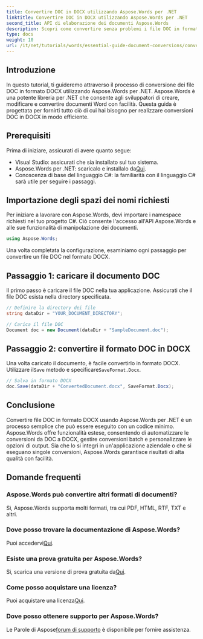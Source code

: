 ```yaml
---
title: Convertire DOC in DOCX utilizzando Aspose.Words per .NET
linktitle: Convertire DOC in DOCX utilizzando Aspose.Words per .NET
second_title: API di elaborazione dei documenti Aspose.Words
description: Scopri come convertire senza problemi i file DOC in formato DOCX con Aspose.Words per .NET. La nostra guida passo passo copre i prerequisiti, gli esempi di codice e le opzioni avanzate.
type: docs
weight: 10
url: /it/net/tutorials/words/essential-guide-document-conversions/convert-doc-to-docx/
---
```

## Introduzione

In questo tutorial, ti guideremo attraverso il processo di conversione dei file DOC in formato DOCX utilizzando Aspose.Words per .NET. Aspose.Words è una potente libreria per .NET che consente agli sviluppatori di creare, modificare e convertire documenti Word con facilità. Questa guida è progettata per fornirti tutto ciò di cui hai bisogno per realizzare conversioni DOC in DOCX in modo efficiente.

## Prerequisiti

Prima di iniziare, assicurati di avere quanto segue:
- Visual Studio: assicurati che sia installato sul tuo sistema.
-  Aspose.Words per .NET: scaricalo e installalo da[Qui](https://releases.aspose.com/words/net/).
- Conoscenza di base del linguaggio C#: la familiarità con il linguaggio C# sarà utile per seguire i passaggi.

## Importazione degli spazi dei nomi richiesti

Per iniziare a lavorare con Aspose.Words, devi importare i namespace richiesti nel tuo progetto C#. Ciò consente l'accesso all'API Aspose.Words e alle sue funzionalità di manipolazione dei documenti.

```csharp
using Aspose.Words;
```

Una volta completata la configurazione, esaminiamo ogni passaggio per convertire un file DOC nel formato DOCX.

## Passaggio 1: caricare il documento DOC

Il primo passo è caricare il file DOC nella tua applicazione. Assicurati che il file DOC esista nella directory specificata.

```csharp
// Definire la directory dei file
string dataDir = "YOUR_DOCUMENT_DIRECTORY";

// Carica il file DOC
Document doc = new Document(dataDir + "SampleDocument.doc");
```

## Passaggio 2: convertire il formato DOC in DOCX

 Una volta caricato il documento, è facile convertirlo in formato DOCX. Utilizzare il`Save` metodo e specificare`SaveFormat.Docx`.

```csharp
// Salva in formato DOCX
doc.Save(dataDir + "ConvertedDocument.docx", SaveFormat.Docx);
```

## Conclusione

Convertire file DOC in formato DOCX usando Aspose.Words per .NET è un processo semplice che può essere eseguito con un codice minimo. Aspose.Words offre funzionalità estese, consentendo di automatizzare le conversioni da DOC a DOCX, gestire conversioni batch e personalizzare le opzioni di output. Sia che lo si integri in un'applicazione aziendale o che si eseguano singole conversioni, Aspose.Words garantisce risultati di alta qualità con facilità.

## Domande frequenti

### Aspose.Words può convertire altri formati di documenti?
Sì, Aspose.Words supporta molti formati, tra cui PDF, HTML, RTF, TXT e altri.

### Dove posso trovare la documentazione di Aspose.Words?
 Puoi accedervi[Qui](https://reference.aspose.com/words/net/).

### Esiste una prova gratuita per Aspose.Words?
 Sì, scarica una versione di prova gratuita da[Qui](https://releases.aspose.com/).

### Come posso acquistare una licenza?
 Puoi acquistare una licenza[Qui](https://purchase.conholdate.com/buy).

### Dove posso ottenere supporto per Aspose.Words?
Le Parole di Aspose[forum di supporto](https://forum.aspose.com/c/words/8) è disponibile per fornire assistenza.


